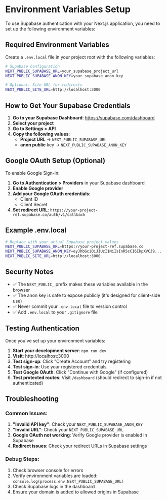 # Environment Variables Setup

To use Supabase authentication with your Next.js application, you need to set up the following environment variables:

## Required Environment Variables

Create a `.env.local` file in your project root with the following variables:

```bash
# Supabase Configuration
NEXT_PUBLIC_SUPABASE_URL=your_supabase_project_url
NEXT_PUBLIC_SUPABASE_ANON_KEY=your_supabase_anon_key

# Optional: Site URL for redirects
NEXT_PUBLIC_SITE_URL=http://localhost:3000
```

## How to Get Your Supabase Credentials

1. **Go to your Supabase Dashboard**: https://supabase.com/dashboard
2. **Select your project**
3. **Go to Settings > API**
4. **Copy the following values**:
   - **Project URL** → `NEXT_PUBLIC_SUPABASE_URL`
   - **anon public** key → `NEXT_PUBLIC_SUPABASE_ANON_KEY`

## Google OAuth Setup (Optional)

To enable Google Sign-in:

1. **Go to Authentication > Providers** in your Supabase dashboard
2. **Enable Google provider**
3. **Add your Google OAuth credentials**:
   - Client ID
   - Client Secret
4. **Set redirect URL**: `https://your-project-ref.supabase.co/auth/v1/callback`

## Example .env.local

```bash
# Replace with your actual Supabase project values
NEXT_PUBLIC_SUPABASE_URL=https://your-project-ref.supabase.co
NEXT_PUBLIC_SUPABASE_ANON_KEY=eyJhbGciOiJIUzI1NiIsInR5cCI6IkpXVCJ9...
NEXT_PUBLIC_SITE_URL=http://localhost:3000
```

## Security Notes

- ✅ The `NEXT_PUBLIC_` prefix makes these variables available in the browser
- ✅ The anon key is safe to expose publicly (it's designed for client-side use)
- ✅ Never commit your `.env.local` file to version control
- ✅ Add `.env.local` to your `.gitignore` file

## Testing Authentication

Once you've set up your environment variables:

1. **Start your development server**: `npm run dev`
2. **Visit**: http://localhost:3000
3. **Test sign-up**: Click "Create Account" and try registering
4. **Test sign-in**: Use your registered credentials
5. **Test Google OAuth**: Click "Continue with Google" (if configured)
6. **Test protected routes**: Visit `/dashboard` (should redirect to sign-in if not authenticated)

## Troubleshooting

### Common Issues:

1. **"Invalid API key"**: Check your `NEXT_PUBLIC_SUPABASE_ANON_KEY`
2. **"Invalid URL"**: Check your `NEXT_PUBLIC_SUPABASE_URL`
3. **Google OAuth not working**: Verify Google provider is enabled in Supabase
4. **Redirect issues**: Check your redirect URLs in Supabase settings

### Debug Steps:

1. Check browser console for errors
2. Verify environment variables are loaded: `console.log(process.env.NEXT_PUBLIC_SUPABASE_URL)`
3. Check Supabase logs in the dashboard
4. Ensure your domain is added to allowed origins in Supabase
